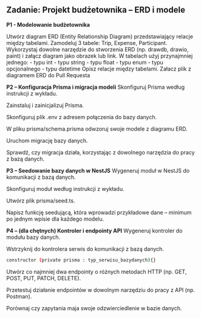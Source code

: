## Zadanie: Projekt budżetownika – ERD i modele

**P1 - Modelowanie budżetownika**

Utwórz diagram ERD (Entity Relationship Diagram) przedstawiający relacje między tabelami.
Zamodeluj 3 tabele: Trip, Expense, Participant.
Wykorzystaj dowolne narzędzie do stworzenia ERD (np. drawdb, drawio, paint) i załącz diagram jako obrazek lub link.
W tabelach użyj przynajmniej jednego:
	- typu int
	- typu string
	- typu float
	- typu enum
	- typu opcjonalnego
	- typu datetime
Opisz relacje między tabelami.
Załacz plik z diagramem ERD do Pull Requesta

**P2 – Konfiguracja Prisma i migracja modeli**
Skonfiguruj Prisma według instrukcji z wykładu.

Zainstaluj i zainicjalizuj Prisma.

Skonfiguruj plik .env z adresem połączenia do bazy danych.

W pliku prisma/schema.prisma odwzoruj swoje modele z diagramu ERD.

Uruchom migrację bazy danych.

Sprawdź, czy migracja działa, korzystając z dowolnego narzędzia do pracy z bazą danych.

**P3 – Seedowanie bazy danych w NestJS**
Wygeneruj moduł w NestJS do komunikacji z bazą danych.

Skonfiguruj moduł według instrukcji z wykładu.

Utwórz plik prisma/seed.ts.

Napisz funkcję seedującą, która wprowadzi przykładowe dane – minimum po jednym wpisie dla każdego modelu.

**P4 – (dla chętnych) Kontroler i endpointy API**
Wygeneruj kontroler do modułu bazy danych.

Wstrzyknij do kontrolera serwis do komunikacji z bazą danych.
```bash
constructor (private prisma : typ_serwisu_bazydanych){}
```
Utwórz co najmniej dwa endpointy o różnych metodach HTTP (np. GET, POST, PUT, PATCH, DELETE).

Przetestuj działanie endpointów w dowolnym narzędziu do pracy z API (np. Postman).

Porównaj czy zapytania maja swoje odzwierciedlenie w bazie danych.

